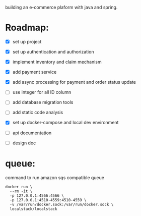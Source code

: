 building an e-commerce plaform with java and spring.

# Roadmap:
- [x] set up project
- [x] set up authentication and authorization 
- [x] implement inventory and claim mechanism
- [x] add payment service
- [x] add async processing for payment and order status update
- [ ] use integer for all ID column
- [ ] add database migration tools
- [ ] add static code analysis
- [x] set up docker-compose and local dev environment
- [ ] api documentation
- [ ] design doc


# queue:
command to run amazon sqs compatible queue
```
docker run \
  --rm -it \
  -p 127.0.0.1:4566:4566 \
  -p 127.0.0.1:4510-4559:4510-4559 \
  -v /var/run/docker.sock:/var/run/docker.sock \
  localstack/localstack
```
